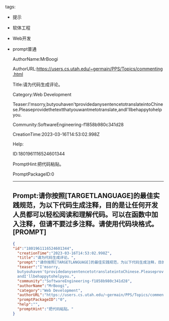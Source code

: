   tags: 
- 提示
- 软体工程
- Web开发
- prompt普通

  AuthorName:MrBoogi

  AuthorURL:https://users.cs.utah.edu/~germain/PPS/Topics/commenting.html

  Title:请为代码生成评论。

  Category:Web Development

  Teaser:I'msorry,butyouhaven'tprovidedanysentencetotranslateintoChinese.Pleaseprovidethetextthatyouwantmetotranslate,andI'llbehappytohelpyou.

  Community:SoftwareEngineering-f1858b980c341d28

  CreationTime:2023-03-16T14:53:02.998Z

  Help:

  ID:1801961116524601344

  PromptHint:把代码粘贴。

  PromptPackageID:0

  ---

  ## Prompt:请你按照[TARGETLANGUAGE]的最佳实践规范，为以下代码生成注释，目的是让任何开发人员都可以轻松阅读和理解代码。可以在函数中加入注释，但请不要过多注释。请使用代码块格式。[PROMPT]

  ```json
  {
  "id":"1801961116524601344",
    "creationTime":"2023-03-16T14:53:02.998Z",
    "title":"请为代码生成评论。",
    "prompt":"请你按照[TARGETLANGUAGE]的最佳实践规范，为以下代码生成注释，目的是让任何开发人员都可以轻松阅读和理解代码。可以在函数中加入注释，但请不要过多注释。请使用代码块格式。[PROMPT]",
    "teaser":"I'msorry,
    butyouhaven'tprovidedanysentencetotranslateintoChinese.Pleaseprovidethetextthatyouwantmetotranslate,
    andI'llbehappytohelpyou.",
    "community":"SoftwareEngineering-f1858b980c341d28",
    "authorName":"MrBoogi",
    "category":"Web Development",
    "authorURL":"https://users.cs.utah.edu/~germain/PPS/Topics/commenting.html",
    "promptPackageID":"0",
    "help":"",
    "promptHint":"把代码粘贴。"
  }
  ```
